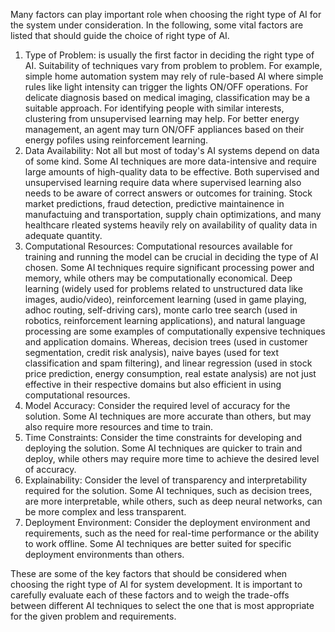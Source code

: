 Many factors can play important role when choosing the right type of AI for the system under consideration. In the following, some vital factors are listed that should guide the choice of right type of AI.

1. Type of Problem: is usually the first factor in deciding the right type of AI. Suitability of techniques vary from problem to problem. For example, simple home automation system may rely of rule-based AI where simple rules like light intensity can trigger the lights ON/OFF operations. For delicate diagnosis based on medical imaging, classification may be a suitable approach. For identifying people with similar interests, clustering from unsupervised learning may help. For better energy management, an agent may turn ON/OFF appliances based on their energy pofiles using reinforcement learning.
2. Data Availability: Not all but most of today's AI systems depend on data of some kind. Some AI techniques are more data-intensive and require large amounts of high-quality data to be effective. Both supervised and unsupervised learning require data where supervised learning also needs to be aware of correct answers or outcomes for training. Stock market predictions, fraud detection, predictive maintainence in manufactuing and transportation, supply chain optimizations, and many healthcare rleated systems heavily rely on availability of quality data in adequate quantity.
3. Computational Resources: Computational resources available for training and running the model can be crucial in deciding the type of AI chosen. Some AI techniques require significant processing power and memory, while others may be computationally economical. Deep learning (widely used for problems related to unstructured data like images, audio/video), reinforcement learning (used in game playing, adhoc routing, self-driving cars), monte carlo tree search (used in robotics, reinforcement learning applications), and natural language processing are some examples of computationally expensive techniques and application domains. Whereas, decision trees (used in customer segmentation, credit risk analysis), naive bayes (used for text classification and spam filtering), and linear regression (used in stock price prediction, energy consumption, real estate analysis) are not just effective in their respective domains but also efficient in using computational resources.
4. Model Accuracy: Consider the required level of accuracy for the solution. Some AI techniques are more accurate than others, but may also require more resources and time to train.
5. Time Constraints: Consider the time constraints for developing and deploying the solution. Some AI techniques are quicker to train and deploy, while others may require more time to achieve the desired level of accuracy.
6. Explainability: Consider the level of transparency and interpretability required for the solution. Some AI techniques, such as decision trees, are more interpretable, while others, such as deep neural networks, can be more complex and less transparent.
7. Deployment Environment: Consider the deployment environment and requirements, such as the need for real-time performance or the ability to work offline. Some AI techniques are better suited for specific deployment environments than others.

These are some of the key factors that should be considered when choosing the right type of AI for system development. It is important to carefully evaluate each of these factors and to weigh the trade-offs between different AI techniques to select the one that is most appropriate for the given problem and requirements.
